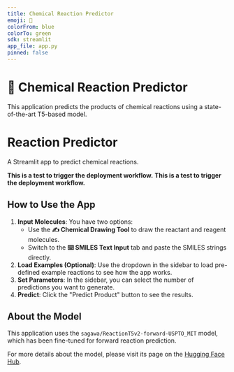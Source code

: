 ```yaml
---
title: Chemical Reaction Predictor
emoji: 🧪
colorFrom: blue
colorTo: green
sdk: streamlit
app_file: app.py
pinned: false
---
```


# 🧪 Chemical Reaction Predictor

This application predicts the products of chemical reactions using a state-of-the-art T5-based model.

# Reaction Predictor

A Streamlit app to predict chemical reactions.

**This is a test to trigger the deployment workflow.**
**This is a test to trigger the deployment workflow.**

## How to Use the App

1.  **Input Molecules**: You have two options:
    *   Use the **✍️ Chemical Drawing Tool** to draw the reactant and reagent molecules.
    *   Switch to the **⌨️ SMILES Text Input** tab and paste the SMILES strings directly.
2.  **Load Examples (Optional)**: Use the dropdown in the sidebar to load pre-defined example reactions to see how the app works.
3.  **Set Parameters**: In the sidebar, you can select the number of predictions you want to generate.
4.  **Predict**: Click the "Predict Product" button to see the results.

## About the Model

This application uses the `sagawa/ReactionT5v2-forward-USPTO_MIT` model, which has been fine-tuned for forward reaction prediction.

For more details about the model, please visit its page on the [Hugging Face Hub](https://huggingface.co/sagawa/ReactionT5v2-forward-USPTO_MIT).
